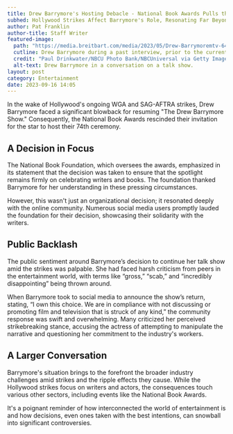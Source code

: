 ```yaml
---
title: Drew Barrymore's Hosting Debacle - National Book Awards Pulls the Plug
subhed: Hollywood Strikes Affect Barrymore's Role, Resonating Far Beyond the Silver Screen
author: Pat Franklin
author-title: Staff Writer
featured-image: 
  path: "https://media.breitbart.com/media/2023/05/Drew-Barrymoremtv-640x480.jpg"
  cutline: Drew Barrymore during a past interview, prior to the current controversies.
  credit: "Paul Drinkwater/NBCU Photo Bank/NBCUniversal via Getty Images"
  alt-text: Drew Barrymore in a conversation on a talk show.
layout: post
category: Entertainment
date: 2023-09-16 14:05
---
```


In the wake of Hollywood's ongoing WGA and SAG-AFTRA strikes, Drew Barrymore faced a significant blowback for resuming "The Drew Barrymore Show." Consequently, the National Book Awards rescinded their invitation for the star to host their 74th ceremony.

## A Decision in Focus

The National Book Foundation, which oversees the awards, emphasized in its statement that the decision was taken to ensure that the spotlight remains firmly on celebrating writers and books. The foundation thanked Barrymore for her understanding in these pressing circumstances.

However, this wasn't just an organizational decision; it resonated deeply with the online community. Numerous social media users promptly lauded the foundation for their decision, showcasing their solidarity with the writers.

## Public Backlash

The public sentiment around Barrymore’s decision to continue her talk show amid the strikes was palpable. She had faced harsh criticism from peers in the entertainment world, with terms like “gross,” “scab,” and “incredibly disappointing” being thrown around.

When Barrymore took to social media to announce the show’s return, stating, “I own this choice. We are in compliance with not discussing or promoting film and television that is struck of any kind,” the community response was swift and overwhelming. Many criticized her perceived strikebreaking stance, accusing the actress of attempting to manipulate the narrative and questioning her commitment to the industry's workers.

## A Larger Conversation

Barrymore's situation brings to the forefront the broader industry challenges amid strikes and the ripple effects they cause. While the Hollywood strikes focus on writers and actors, the consequences touch various other sectors, including events like the National Book Awards.

It's a poignant reminder of how interconnected the world of entertainment is and how decisions, even ones taken with the best intentions, can snowball into significant controversies.
